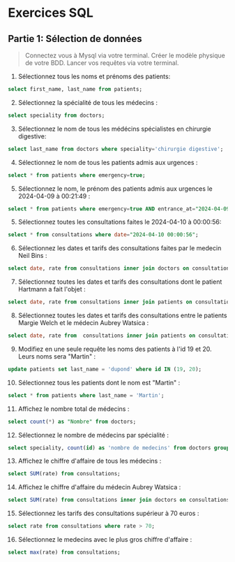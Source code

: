 
# Exercices SQL

## Partie 1: Sélection de données

> Connectez vous à Mysql via votre terminal.
> Créer le modèle physique de votre BDD.
> Lancer vos requêtes via votre terminal.

1. Sélectionnez tous les noms et prénoms des patients:

```sql
select first_name, last_name from patients;
```

2. Sélectionnez la spécialité de tous les médecins :

```sql
select speciality from doctors;
```

3. Sélectionnez le nom de tous les médécins spécialistes en chirurgie digestive:

```sql
select last_name from doctors where speciality='chirurgie digestive';
```

4. Sélectionnez le nom de tous les patients admis aux urgences :

```sql
select * from patients where emergency=true;
```

5. Sélectionnez le nom, le prénom des patients admis aux urgences le 2024-04-09 à 00:21:49 :

```sql
select * from patients where emergency=true AND entrance_at="2024-04-09 00:21:49";
```

5. Sélectionnez toutes les consultations faites le 2024-04-10 à 00:00:56:

```sql
select * from consultations where date="2024-04-10 00:00:56";
```

6. Sélectionnez les dates et tarifs des consultations faites par le medecin Neil Bins :

```sql
select date, rate from consultations inner join doctors on consultations.medecin_id = medecins.id where medecins.last_name='Bins';
```

7. Sélectionnez toutes les dates et tarifs des consultations dont le patient Hartmann a fait l'objet :

```sql
select date, rate from consultations inner join patients on consultations.patient_id = patients.id where patients.last_name='Hartmann';
```

8. Sélectionnez toutes les dates et tarifs des consultations entre le patients Margie Welch et le médecin Aubrey Watsica :

```sql
select date, rate from  consultations inner join patients on consultations.patient_id=patients.id inner join doctors on consultations.medecin_id=medecins.id where patients.last_name='Welch' and medecins.last_name='Watsica';
```

9. Modifiez en une seule requête les noms des patients à l'id 19 et 20. Leurs noms sera "Martin" :
    
```sql
update patients set last_name = 'dupond' where id IN (19, 20);
```

10. Sélectionnez tous les patients dont le nom est "Martin" :
    
```sql
select * from patients where last_name = 'Martin';
```

11. Affichez le nombre total de médecins :
    
```sql
select count(*) as "Nombre" from doctors;
```

12. Sélectionnez le nombre de médecins par spécialité :
    
```sql
select speciality, count(id) as 'nombre de medecins' from doctors group by speciality;
```

13. Affichez le chiffre d'affaire de tous les médecins :
    
```sql
select SUM(rate) from consultations;
```

14. Affichez le chiffre d'affaire du médecin Aubrey Watsica :
    
```sql
select SUM(rate) from consultations inner join doctors on consultations.medecin_id=medecins.id where last_name='Watsica';
```

15. Sélectionnez les tarifs des consultations supérieur à 70 euros :
    
```sql
select rate from consultations where rate > 70;
```

16. Sélectionnez le medecins avec le plus gros chiffre d'affaire :
    
```sql
select max(rate) from consultations;
```

